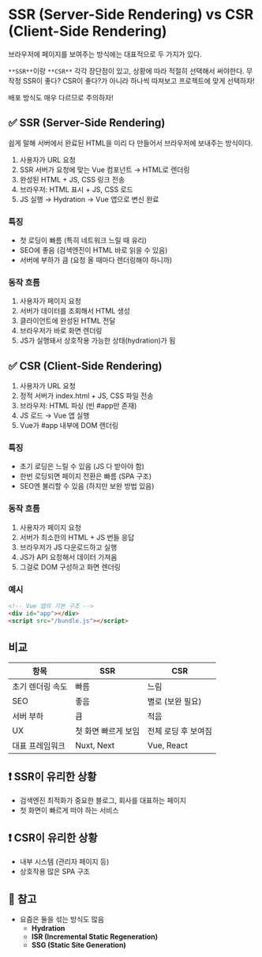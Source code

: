 # SSR (Server-Side Rendering) vs CSR (Client-Side Rendering)

브라우저에 페이지를 보여주는 방식에는 대표적으로 두 가지가 있다.

`**SSR**`이랑 `**CSR**` 각각 장단점이 있고, 상황에 따라 적절히 선택해서 써야한다. 
무작정 SSR이 좋다? CSR이 좋다?가 아니라 하나씩 따져보고 프로젝트에 맞게 선택하자!

배포 방식도 매우 다르므로 주의하자!

## ✅ SSR (Server-Side Rendering)

쉽게 말해 서버에서 완료된 HTML을 미리 다 만들어서 브라우저에 보내주는 방식이다.

1. 사용자가 URL 요청
2. SSR 서버가 요청에 맞는 Vue 컴포넌트 → HTML로 렌더링
3. 완성된 HTML + JS, CSS 링크 전송
4. 브라우저: HTML 표시 + JS, CSS 로드
5. JS 실행 → Hydration → Vue 앱으로 변신 완료


### 특징

- 첫 로딩이 빠름 (특히 네트워크 느릴 때 유리)
- SEO에 좋음 (검색엔진이 HTML 바로 읽을 수 있음)
- 서버에 부하가 큼 (요청 올 때마다 렌더링해야 하니까)

### 동작 흐름

1. 사용자가 페이지 요청
2. 서버가 데이터를 조회해서 HTML 생성
3. 클라이언트에 완성된 HTML 전달
4. 브라우저가 바로 화면 렌더링
5. JS가 실행돼서 상호작용 가능한 상태(hydration)가 됨




## ✅ CSR (Client-Side Rendering)
1. 사용자가 URL 요청
2. 정적 서버가 index.html + JS, CSS 파일 전송
3. 브라우저: HTML 파싱 (빈 #app만 존재)
4. JS 로드 → Vue 앱 실행
5. Vue가 #app 내부에 DOM 렌더링


### 특징

- 초기 로딩은 느릴 수 있음 (JS 다 받아야 함)
- 한번 로딩되면 페이지 전환은 빠름 (SPA 구조)
- SEO엔 불리할 수 있음 (하지만 보완 방법 있음)

### 동작 흐름

1. 사용자가 페이지 요청
2. 서버가 최소한의 HTML + JS 번들 응답
3. 브라우저가 JS 다운로드하고 실행
4. JS가 API 요청해서 데이터 가져옴
5. 그걸로 DOM 구성하고 화면 렌더링

### 예시

```html
<!-- Vue 앱의 기본 구조 -->
<div id="app"></div>
<script src="/bundle.js"></script>
```


##  비교

| 항목             | SSR                     | CSR                      |
|------------------|--------------------------|---------------------------|
| 초기 렌더링 속도 | 빠름                    | 느림                      |
| SEO              | 좋음                    | 별로 (보완 필요)          |
| 서버 부하        | 큼                      | 적음                      |
| UX               | 첫 화면 빠르게 보임     | 전체 로딩 후 보여짐       |
| 대표 프레임워크  | Nuxt, Next              | Vue, React                |


## ❗️ SSR이 유리한 상황

- 검색엔진 최적화가 중요한 블로그, 회사를 대표하는 페이지
- 첫 화면이 빠르게 떠야 하는 서비스

## ❗️ CSR이 유리한 상황

- 내부 시스템 (관리자 페이지 등)
- 상호작용 많은 SPA 구조


## 📌 참고

- 요즘은 둘을 섞는 방식도 많음
  - **Hydration**
  - **ISR (Incremental Static Regeneration)**
  - **SSG (Static Site Generation)**
